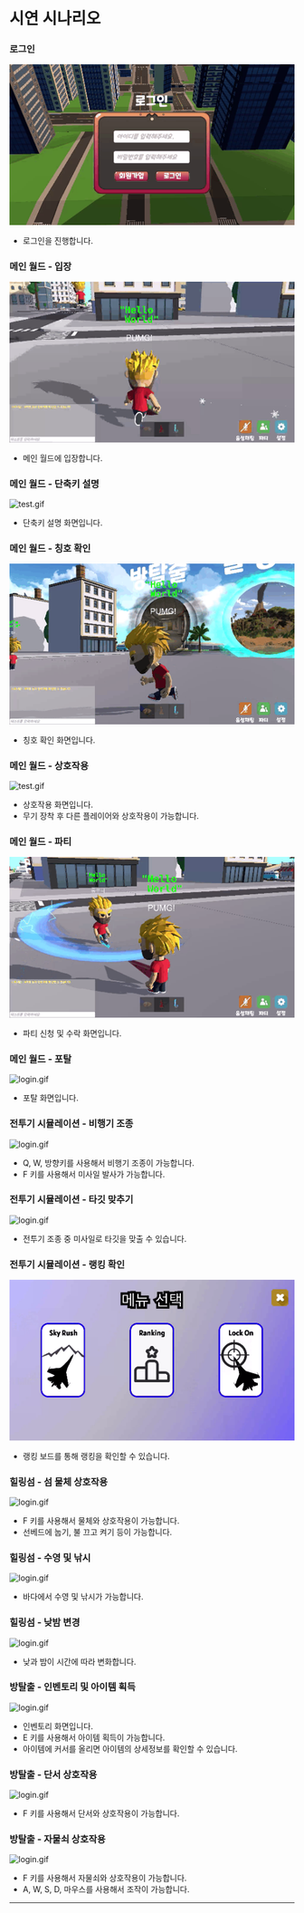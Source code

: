 # 시연 시나리오

### 로그인
![test.gif](readmeimg/main_login.gif)
* 로그인을 진행합니다.

### 메인 월드 - 입장
![test.gif](readmeimg/main_start.gif)
- 메인 월드에 입장합니다.

### 메인 월드 - 단축키 설명
![test.gif](readmeimg/main_key.gif)
- 단축키 설명 화면입니다.

### 메인 월드 - 칭호 확인
![test.gif](readmeimg/main_show.gif)
- 칭호 확인 화면입니다.

### 메인 월드 - 상호작용
![test.gif](readmeimg/main_interaction.gif)
- 상호작용 화면입니다.
- 무기 장착 후 다른 플레이어와 상호작용이 가능합니다.

### 메인 월드 - 파티
![test.gif](readmeimg/main_party.gif)
- 파티 신청 및 수락 화면입니다.

### 메인 월드 - 포탈
![login.gif](readmeimg/main_portal.gif)
- 포탈 화면입니다.

### 전투기 시뮬레이션 - 비행기 조종
![login.gif](readmeimg/air_control.gif)
- Q, W, 방향키를 사용해서 비행기 조종이 가능합니다.
- F 키를 사용해서 미사일 발사가 가능합니다.

### 전투기 시뮬레이션 - 타깃 맞추기
![login.gif](readmeimg/air_target.gif)
- 전투기 조종 중 미사일로 타깃을 맞출 수 있습니다.

### 전투기 시뮬레이션 - 랭킹 확인
![login.gif](readmeimg/air_ranking.gif)
- 랭킹 보드를 통해 랭킹을 확인할 수 있습니다.

### 힐링섬 - 섬 물체 상호작용
![login.gif](readmeimg/healing_interaction.gif)
- F 키를 사용해서 물체와 상호작용이 가능합니다.
- 선베드에 눕기, 불 끄고 켜기 등이 가능합니다.

### 힐링섬 - 수영 및 낚시
![login.gif](readmeimg/healing_swimming.gif)
- 바다에서 수영 및 낚시가 가능합니다.

### 힐링섬 - 낮밤 변경
![login.gif](readmeimg/healing_light.gif)
- 낮과 밤이 시간에 따라 변화합니다.

### 방탈출 - 인벤토리 및 아이템 획득
![login.gif](readmeimg/room_inventory.gif)
- 인벤토리 화면입니다.
- E 키를 사용해서 아이템 획득이 가능합니다.
- 아이템에 커서를 올리면 아이템의 상세정보를 확인할 수 있습니다.

### 방탈출 - 단서 상호작용
![login.gif](readmeimg/room_clue_interaction.gif)
- F 키를 사용해서 단서와 상호작용이 가능합니다.

### 방탈출 - 자물쇠 상호작용
![login.gif](readmeimg/room_lock_interaction.gif)
- F 키를 사용해서 자물쇠와 상호작용이 가능합니다.
- A, W, S, D, 마우스를 사용해서 조작이 가능합니다.

---
